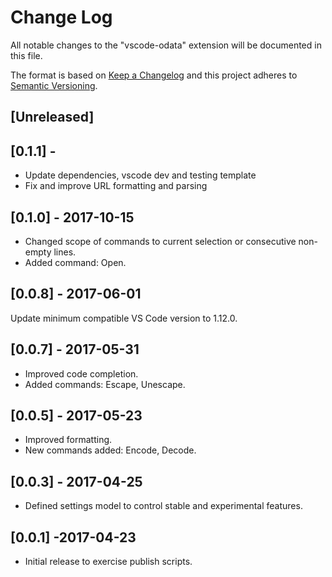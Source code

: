 # Change Log
All notable changes to the "vscode-odata" extension will be documented in this file.

The format is based on [Keep a Changelog](http://keepachangelog.com/en/1.0.0/)
and this project adheres to [Semantic Versioning](http://semver.org/spec/v2.0.0.html).

## [Unreleased]

## [0.1.1] - 
- Update dependencies, vscode dev and testing template
- Fix and improve URL formatting and parsing

## [0.1.0] - 2017-10-15
- Changed scope of commands to current selection or consecutive non-empty lines.
- Added command: Open.

## [0.0.8] - 2017-06-01
Update minimum compatible VS Code version to 1.12.0.

## [0.0.7] - 2017-05-31
- Improved code completion.
- Added commands: Escape, Unescape.

## [0.0.5] - 2017-05-23
- Improved formatting.
- New commands added: Encode, Decode.

## [0.0.3] - 2017-04-25
- Defined settings model to control stable and experimental features.

## [0.0.1] -2017-04-23
- Initial release to exercise publish scripts.